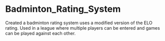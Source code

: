 # Badminton_Rating_System
Created a badminton rating system uses a modified version of the ELO rating.
Used in a league where multiple players can be entered and games can be played against each other.

